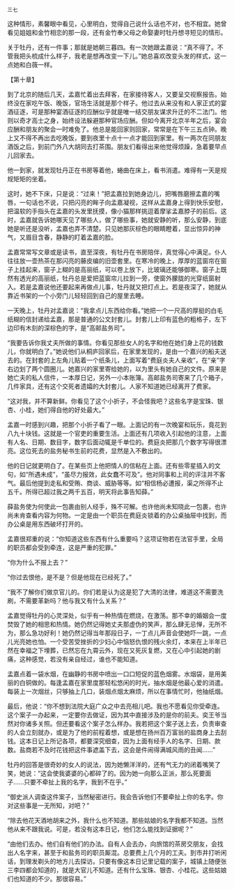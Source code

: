     三七 

   这种情形，素馨眼中看见，心里明白，觉得自己说什么话也不对，也不相宜。她曾看见姐姐和金竹相恋的那一段，还有金竹奉父母之命娶妻时牡丹想寻短见的情形。

   关于牡丹，还有一件事；那就是她朝三暮四。有一次她跟孟嘉说：“真不得了。不管我把头梳成什么样子，我老是想再改变一下儿。”她总喜欢改变头发的样式，这一点她和白薇一样。

   【第十章】

   到了北京的随后几天，孟嘉忙着出去拜客，在家接待客人，又要呈交视察报告。始终没在家吃午饭、晚饭，官场生活就是那个样子。他过去从来没有和人家正式的宴酒征逐，可是那种宴酒征逐的应酬似乎就是唯一结交朋友谋求升迁的不二法门。他则以奇才高士之身，始终设法躲避那种官场应酬。但如今离开北京半年之后，宴会应酬和朋友的聚会一时难免了。他总是能回家则回家，常常是在下午三五点钟。晚上又不得不再出去吃晚饭，要到夜里十点十一点才能回到家里。有一两次在同朋友酒饭之后，到前门外八大胡同去打茶围。朋友们看得出来他觉得烦躁，急着要早点儿回家去。

   他一到家，就发现牡丹正在书房等着他，蜷曲在床上，看书消遣。难得有一天是规规矩矩的坐着。

   这时，她不下床，只是说：“过来！”把孟嘉拉到她身边儿，把嘴唇磨擦孟嘉的嘴唇，一句话也不说，只把闪亮的眸子向孟嘉凝视，这样从孟嘉身上得到快乐安慰，把温软的手指头在孟嘉的头发里抚摸，像小猫那样挑逗着摩挲孟嘉脖子的前后。这时，孟嘉就告诉她哪天见了哪些人，做了哪些事，她就安静的听，那么安静，到底她是听还是没听，孟嘉也弄不清楚。只见她那灰棕色的眼睛瞪着，显出惊异的神气，又眉目含春，静静的盯着孟嘉的脸。

   孟嘉常常写文章或是读书，直至深夜，有牡丹在书房陪伴，真觉得心中满足。仆人往往放一壶热茶在那闪亮的藤皮编的旧壶套里。在寒冷的晚上，厚厚的蓝窗帘在窗子上挂起来，窗子上糊的是高丽纸，可以卷上放下，比玻璃还能够御寒。窗子上既然有透光的高丽纸，牡丹总是爱把蓝窗帘儿拉到一旁，使窗外朦胧的光穿纸窗射入。若是孟嘉说他还要起来再做点儿事，牡丹就又把灯点上。若是夜深了，她就从靠近书架的一个小旁门儿轻轻回到自己的屋里去睡。

   一天晚上，牡丹对孟嘉说：“我拿点儿东西给你看。”她把一个一尺高的厚挺的白毛纸糊的信封递给孟嘉，那是普通的公文封套儿。封套儿上印有蓝色的粗格子，左下边印有木刻的深棕色的字，是“高邮盐务司”。

   “我要告诉你我丈夫所做的事情。你看见那些女人的名字和他在她们身上花的钱数儿，你就明白了。”她说他们从桐庐回家后，在家里发现的，是由一个嘉兴的船夫送去的。在封套的上左角儿贴着一个纸条儿，上面写着“费庭炎夫人亲收”，在“亲”字右边划了两个圆圈儿。她嘉兴的家里寄给她的，以为里头有她自己的文件。原来是她亡夫的私人信件，一本厚日记，另外一小本账簿。高邮盐务司寄来了几个箱子，几件家具，还有这个交死者遗孀的大封套儿。人家不知道她已经离开了费家。

   “这对我，并不算新鲜。你看见了这个小折子，不会怪我吧？这些名字是宝珠、银杏、小桂，她们得自他的好处最大。”

   孟嘉一时感到兴趣，把那个小折子看了一眼。上面记的有一次晚宴和玩乐，竟花到八九十块钱。这就是一个官吏的重要生活。上面还有几项收入引起他的注意，上面有人名、日期、数目字，数字后面动辄是千单位的。费庭炎把那几个数字写得很漂亮。这位死去的盐务秘书生前的花费，显然是入不敷出的。

   他的日记就更明白了。在某些页上他把情人的信粘在上面。还有些零星插入的文句，如“所遇未成”，“虽尽力报效，此女蠢不可及”。他对同事和上司的评注并不客气。最后他提到走私和受贿、商谈、威胁等等。如“相信杨必遭报，渠之所得不止五千。所得已超过我之两千五百，明天将此事告知薛。”

   薛盐务使为何使此一包裹由别人经手，殊不可解。也许他尚未知晓此一包裹，也许尚未肯查看内容为何物。一定是由一个职员在费庭炎锁着的办公桌抽屉中找到，而办公桌是用东西破坏打开的。

   孟嘉很郑重的说：“你知道这些东西有什么重要吗？这项证物若在法官手里，全局的职员都会受到牵连，这是严重的犯罪。”

   “你为什么不报上去？”

   “你过去恨他，是不是？但是他现在已经死了。”

   “我不了解你们做京官儿的。你们若是认为这是犯了大清的法律，难道这不需要洗刷，不需要革新吗？他与我又有什么关系？”

   孟嘉觉得牡丹的心灵深处，似乎有一种热情在燃烧，在激荡。那不幸的婚姻会一度焚毁了她的相思和热情。她仍然记得她丈夫那虚伪的笑声，那么肆无忌惮，无所不为，那么急功好利！她仍然记得当年那段日子，一丁点儿声音会使她吓一跳，一点儿光亮她也怕。一个受苦受挫折的少妇心中恼怒仇恨的残火余灯，本来在上半年已然在幸福之下埋葬，已然忘在九霄云外，现在又死灰复燃，又在心中引起她的剧痛，这种感觉，若没有亲自经过，谁也不能知道。

   孟嘉点着一袋水烟，在幽静的书房中喷出一口口短促的蓝色烟雾。水烟袋，是用美丽的白铜做的。每逢孟嘉在家里度那轻松悠闲的时光，抽水烟是他最心爱的消遣。每装上一次烟丝，只够抽上几口，装烟点烟太麻烦，所以在事情忙时，他抽纸烟。

   最后，他说：“你不想到法院大庭广众之中去亮相儿吧。我也不愿看见你受牵连。这个案子一办起来，一定要你去做证，因为其中直接涉及的是你的前夫。奕王爷当然对你诸多关照。但还要看这个案子怎么样办。我若把这个案子送上去，负责审查的人会立刻就办，或是为了他的前程着想，或是想在扬州百万富翁的盐商身上去刮钱。这本日记上所记各项，都要深究细查，因为上面有经手人的名字、日期、款数。盐商若不及时花钱把这件事遮盖下去，这会是件闹得满城风雨的丑闻……”

   牡丹的回答是很奇妙的女人的说法，因为她懒洋洋的，还有气无力的闭着嘴笑了笑，她说：“这会使我婆婆的心都碎了的。因为她一向那么正派，那么死要面子……只要不牵扯上我的名字，我到不在乎。”

   “御史派人调查这件案子，当然秘密进行。我会告诉他们不要牵扯上你的名字。你对这些事是一无所知，对吧？”

   “除去他花天酒地胡来之外，我什么也不知道。那些姑娘的名字我都不知道。当然他从来不跟我说。可是，若没有这本日记，他们怎么能找到证据呢？”

   “由他们去办。他们自有他们的办法。自有人会去办，向旅馆的茶房交朋友，会找出人名字来，甚至于和盐务司的职员厮混。总要费上几个月的工夫。到市井打听闲话，到理发剃头的地方儿去探访。只要有像这本日记里记载的案子，城镇上随便张三李四都会知道的，就是大官儿不知道。还有什么宝珠、银杏、小桂花。这些姑娘们也知道的不少。那很容易。”

